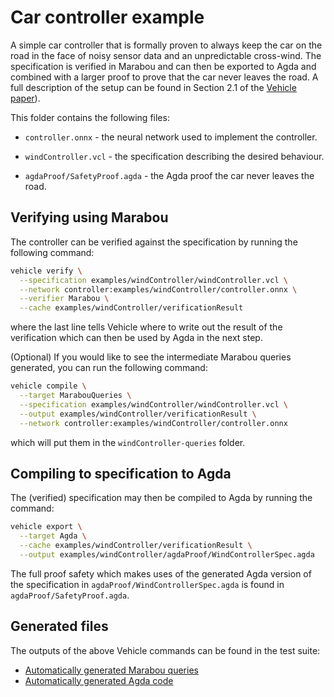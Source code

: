 # Car controller example

A simple car controller that is formally proven to always keep the car on the road in the face of noisy sensor data and an unpredictable cross-wind. The
specification is verified in Marabou and can then be exported to Agda and
combined with a larger proof to prove that the car never leaves the road. A full
description of the setup can be found in Section 2.1 of the [Vehicle paper](https://arxiv.org/pdf/2202.05207v1.pdf)).

This folder contains the following files:

- `controller.onnx` - the neural network used to implement the controller.

- `windController.vcl` - the specification describing the desired behaviour.

- `agdaProof/SafetyProof.agda` - the Agda proof the car never leaves the road.

## Verifying using Marabou

The controller can be verified against the specification by running the following command:

```bash
vehicle verify \
  --specification examples/windController/windController.vcl \
  --network controller:examples/windController/controller.onnx \
  --verifier Marabou \
  --cache examples/windController/verificationResult
```

where the last line tells Vehicle where to write out the result of the verification
which can then be used by Agda in the next step.

(Optional) If you would like to see the intermediate Marabou queries generated, you can
run the following command:

```bash
vehicle compile \
  --target MarabouQueries \
  --specification examples/windController/windController.vcl \
  --output examples/windController/verificationResult \
  --network controller:examples/windController/controller.onnx
```

which will put them in the `windController-queries` folder.

## Compiling to specification to Agda

The (verified) specification may then be compiled to Agda by running the command:

```bash
vehicle export \
  --target Agda \
  --cache examples/windController/verificationResult \
  --output examples/windController/agdaProof/WindControllerSpec.agda
```

The full proof safety which makes uses of the generated Agda version of the specification in `agdaProof/WindControllerSpec.agda` is found in `agdaProof/SafetyProof.agda`.

## Generated files

The outputs of the above Vehicle commands can be found in the test suite:

- [Automatically generated Marabou queries](https://github.com/vehicle-lang/vehicle/tree/dev/test/Test/Compile/Golden/windController/windController-output-marabou)
- [Automatically generated Agda code](https://github.com/vehicle-lang/vehicle/blob/dev/test/Test/Compile/Golden/windController/windController-output.agda)
